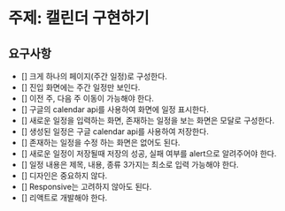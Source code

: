 # 주제: 캘린더 구현하기

## 요구사항
- [] 크게 하나의 페이지(주간 일정)로 구성한다.
- [] 진입 화면에는 주간 일정만 보인다.
- [] 이전 주, 다음 주 이동이 가능해야 한다.
- [] 구글의 calendar api를 사용하여 화면에 일정 표시한다.
- [] 새로운 일정을 입력하는 화면, 존재하는 일정을 보는 화면은 모달로 구성한다.
- [] 생성된 일정은 구글 calendar api를 사용하여 저장한다.
- [] 존재하는 일정을 수정 하는 화면은 없어도 된다.
- [] 새로운 일정이 저장될때 저장의 성공, 실패 여부를 alert으로 알려주어야 한다.
- [] 일정 내용은 제목, 내용, 종류 3가지는 최소로 입력 가능해야 한다.
- [] 디자인은 중요하지 않다. 
- [] Responsive는 고려하지 않아도 된다.
- [] 리액트로 개발해야 한다.
